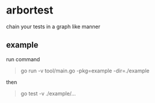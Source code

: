 # arbortest

chain your tests in a graph like manner

## example

run command

> go run -v tool/main.go -pkg=example -dir=./example

then

> go test -v ./example/...
